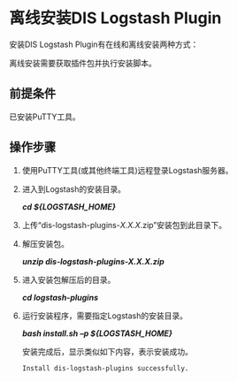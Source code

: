 # 离线安装DIS Logstash Plugin<a name="dgc_01_0238"></a>

安装DIS Logstash Plugin有在线和离线安装两种方式：

离线安装需要获取插件包并执行安装脚本。

## 前提条件<a name="zh-cn_topic_0194140895_section13422180184114"></a>

已安装PuTTY工具。

## 操作步骤<a name="zh-cn_topic_0194140895_section161170025815"></a>

1.  使用PuTTY工具\(或其他终端工具\)远程登录Logstash服务器。
2.  进入到Logstash的安装目录。

    **_cd $\{LOGSTASH\_HOME\}_**

3.  上传“dis-logstash-plugins-_X.X.X_.zip”安装包到此目录下。
4.  解压安装包。

    **_unzip dis-logstash-plugins-X.X.X.zip_**

5.  进入安装包解压后的目录。

    **_cd logstash-plugins_**

6.  运行安装程序，需要指定Logstash的安装目录。

    **_bash install.sh –p $\{LOGSTASH\_HOME\}_**

    安装完成后，显示类似如下内容，表示安装成功。

    ```
    Install dis-logstash-plugins successfully.
    ```


